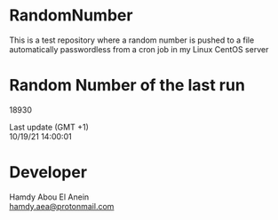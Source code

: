 # RandomNumber    
This is a test repository where a random number is pushed to a file automatically passwordless from a cron job in my Linux CentOS server    
# Random Number of the last run   
18930
      
Last update (GMT +1)    
10/19/21 14:00:01
# Developer    
Hamdy Abou El Anein   
hamdy.aea@protonmail.com
